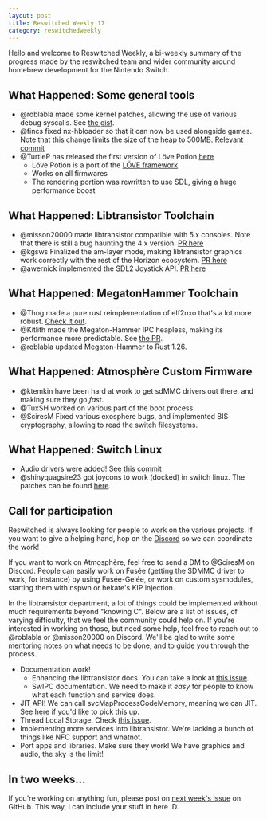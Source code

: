 ```yaml
---
layout: post
title: Reswitched Weekly 17
category: reswitchedweekly
---
```


Hello and welcome to Reswitched Weekly, a bi-weekly summary of the progress
made by the reswitched team and wider community around homebrew development for
the Nintendo Switch.

## What Happened: Some general tools

- @roblabla made some kernel patches, allowing the use of various debug
  syscalls. See [the gist](https://gist.github.com/roblabla/440f3ceaa0b2d3ca530c2a43fe258420).
- @fincs fixed nx-hbloader so that it can now be used alongside games. Note that
  this change limits the size of the heap to 500MB.
  [Relevant commit](https://github.com/switchbrew/nx-hbloader/commit/d6e56d487f4624237407c395b93d53bfa6e44cf6)
- @TurtleP has released the first version of Löve Potion [here](https://github.com/TurtleP/LovePotion/releases/tag/switch-1.0.1)
    - Löve Potion is a port of the [LÖVE framework](https://love2d.org)
    - Works on all firmwares
    - The rendering portion was rewritten to use SDL, giving a huge performance boost

## What Happened: Libtransistor Toolchain

- @misson20000 made libtransistor compatible with 5.x consoles. Note that there
  is still a bug haunting the 4.x version. [PR here](https://github.com/reswitched/libtransistor/pull/151)
- @kgsws Finalized the am-layer mode, making libtransistor graphics work
  correctly with the rest of the Horizon ecosystem. [PR here](https://github.com/reswitched/libtransistor/pull/148)
- @awernick implemented the SDL2 Joystick API. [PR here](https://github.com/reswitched/sdl-libtransistor/pull/3)

## What Happened: MegatonHammer Toolchain

- @Thog made a pure rust reimplementation of elf2nxo that's a lot more robust.
  [Check it out](https://github.com/MegatonHammer/elf2nxo).
- @Kitlith made the Megaton-Hammer IPC heapless, making its performance more
  predictable. See [the PR](https://github.com/MegatonHammer/megaton-hammer/pull/27).
- @roblabla updated Megaton-Hammer to Rust 1.26.

## What Happened: Atmosphère Custom Firmware

- @ktemkin have been hard at work to get sdMMC drivers out there, and making
  sure they go *fast*.
- @TuxSH worked on various part of the boot process.
- @SciresM Fixed various exosphere bugs, and implemented BIS cryptography,
  allowing to read the switch filesystems.

## What Happened: Switch Linux

- Audio drivers were added! [See this commit](https://github.com/tardyp/switch-linux/commit/9ab9a019fdf1275f1dd6b911bd7f37cb49738cbe)
- @shinyquagsire23 got joycons to work (docked) in switch linux. The patches can
  be found [here](https://github.com/shinyquagsire23/Switch-Linux/commit/1580857997fb6d77f2f9b63f23d95ad68f420210).

## Call for participation

Reswitched is always looking for people to work on the various projects. If you
want to give a helping hand, hop on the [Discord] so we can coordinate the work!

If you want to work on Atmosphère, feel free to send a DM to @SciresM on
Discord. People can easily work on Fusée (getting the SDMMC driver to work, for
instance) by using Fusée-Gelée, or work on custom sysmodules, starting them with
nspwn or hekate's KIP injection.

In the libtransistor department, a lot of things could be implemented without
much requirements beyond "knowing C". Below are a list of issues, of varying
difficulty, that we feel the community could help on. If you're interested in
working on those, but need some help, feel free to reach out to @roblabla or
@misson20000 on Discord. We'll be glad to write some mentoring notes on what
needs to be done, and to guide you through the process.

- Documentation work!
  - Enhancing the libtransistor docs. You can take a look at
	[this issue](https://github.com/reswitched/libtransistor/issues/89).
  - SwIPC documentation. We need to make it *easy* for people to know what each
	function and service does.
- JIT API! We can call svcMapProcessCodeMemory, meaning we can
  JIT. See [here](https://github.com/reswitched/libtransistor/issues/119) if
  you'd like to pick this up.
- Thread Local Storage. Check [this issue](https://github.com/reswitched/libtransistor/issues/91).
- Implementing more services into libtransistor. We're lacking a bunch of things
  like NFC support and whatnot.
- Port apps and libraries. Make sure they work! We have graphics and audio, the
  sky is the limit!

## In two weeks...

If you're working on anything fun, please post on [next week's issue] on GitHub.
This way, I can include your stuff in here :D.

[next week's issue]: https://github.com/ReswitchedWeekly/ReswitchedWeekly.github.io/issues/38
[Discord]: https://discordapp.com/invite/DThbZ7z
